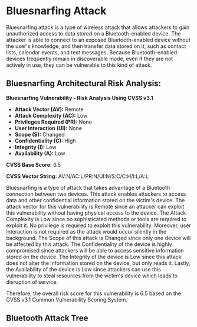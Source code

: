 # Bluesnarfing Attack 

Bluesnarfing attack is a type of wireless attack that allows attackers to gain unauthorized access to data stored on a Bluetooth-enabled device. The attacker is able to connect to an exposed Bluetooth-enabled device without the user's knowledge, and then transfer data stored on it, such as contact lists, calendar events, and text messages. Because Bluetooth-enabled devices frequently remain in discoverable mode, even if they are not actively in use, they can be vulnerable to this kind of attack.

## Bluesnarfing Architectural Risk Analysis: 

**Bluesnarfing Vulnerability - Risk Analysis Using CVSS v3.1**

- **Attack Vector (AV):** Remote
- **Attack Complexity (AC):** Low
- **Privileges Required (PR):** None
- **User Interaction (UI):** None
- **Scope (S):** Changed
- **Confidentiality (C):** High
- **Integrity (I):** Low
- **Availability (A):** Low

**CVSS Base Score:** 6.5
 
**CVSS Vector String:** AV:N/AC:L/PR:N/UI:N/S:C/C:H/I:L/A:L

Bluesnarfing is a type of attack that takes advantage of a Bluetooth connection between two devices. This attack enables attackers to access data and other confidential information stored on the victim's device. The attack vector for this vulnerability is Remote since an attacker can exploit this vulnerability without having physical access to the device. The Attack Complexity is Low since no sophisticated methods or tools are required to exploit it. No privilege is required to exploit this vulnerability. Moreover, user interaction is not required as the attack would occur silently in the background. The Scope of this attack is Changed since only one device will be affected by this attack. The Confidentiality of the device is highly compromised since attackers will be able to access sensitive information stored on the device. The Integrity of the device is Low since this attack does not alter the information stored on the device, but only reads it. Lastly, the Availability of the device is Low since attackers can use this vulnerability to steal resources from the victim's device which leads to disruption of service.

Therefore, the overall risk score for this vulnerability is 6.5 based on the CVSS v3.1 Common Vulnerability Scoring System.

## Bluetooth Attack Tree